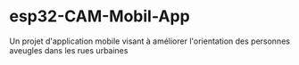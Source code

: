 # esp32-CAM-Mobil-App
Un projet d'application mobile visant à améliorer l'orientation des personnes aveugles dans les rues urbaines
